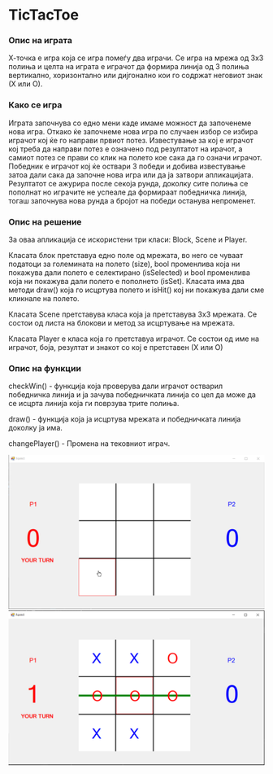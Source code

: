 # TicTacToe

### Опис на играта
Х-точка е игра која се игра помеѓу два играчи. Се игра на мрежа од 3х3 полиња и целта на играта е играчот да формира линија од 3 полиња вертикално, хоризонтално или дијгонално кои го содржат неговиот знак (Х или О).

### Како се игра
Играта започнува со едно мени каде имаме можност да започенеме нова игра. Откако ќе започнеме нова игра по случаен избор се избира играчот кој ќе го направи првиот потез. Известување за кој е играчот кој треба да направи потез е означено под резултатот на ирачот, а самиот потез се прави со клик на полето кое сака да го означи играчот. Победник е играчот кој ќе оствари 3 победи и добива известување затоа дали сака да започне нова игра или да ја затвори апликацијата. Резултатот се ажурира после секоја рунда, доколку сите полиња се пополнат но играчите не успеале да формираат победничка линија, тогаш започнува нова рунда а бројот на победи останува непроменет.

### Опис на решение
За оваа апликација се искористени три класи: Block, Scene и Player. 

Класата блок претставуа едно поле од мрежата, во него се чуваат податоци за големината на полето (size), bool променлива која ни покажува дали полето е селектирано (isSelected) и bool променлива која ни покажува дали полето е пополнето (isSet). Класата има два методи draw() која го исцртува полето и isHit() кој ни покажува дали сме кликнале на полето.

Класата Scene претставува класа која ја претставува 3х3 мрежата. Се состои од листа на блокови и метод за исцртување на мрежата.

Класата Player е класа која го претставуа играчот. Се состои од име на играчот, боја, резултат и знакот со кој е претставен (Х или О)

### Oпис на функции

checkWin() - функција која проверува дали играчот остварил победничка линија и ја зачува победничката линија со цел да може да се исцрта линија која ги поврзува трите полиња.

draw() - функција која ја исцртува мрежата и победничката линија доколку ја има.

changePlayer() - Промена на тековниот играч.

![Strarting position](start.png)
![Wining line](win.png)
